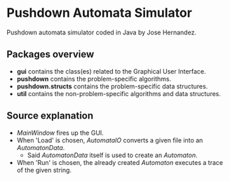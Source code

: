 # Pushdown Automata Simulator

Pushdown automata simulator coded in Java by Jose Hernandez.

## Packages overview

* __gui__ contains the class(es) related to the Graphical User Interface.
* __pushdown__ contains the problem-specific algorithms.
* __pushdown.structs__ contains the problem-specific data structures.
* __util__ contains the non-problem-specific algorithms and data structures.

## Source explanation

* _MainWindow_ fires up the GUI.
* When 'Load' is chosen, _AutomataIO_ converts a given file into an _AutomatonData_.
	* Said _AutomatonData_ itself is used to create an _Automaton_.
* When 'Run' is chosen, the already created _Automaton_ executes a trace of the given string.
